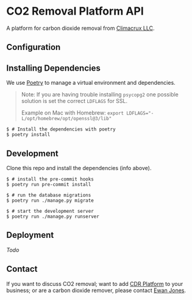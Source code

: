 # CO2 Removal Platform API

A platform for carbon dioxide removal from [Climacrux LLC](https://climacrux.com).

## Configuration

## Installing Dependencies

We use [Poetry](hon-poetry.org/docs/) to manage a virtual environment and dependencies.

> Note: If you are having trouble installing `psycopg2` one possible solution is set the correct `LDFLAGS` for SSL.
>
> Example on Mac with Homebrew: `export LDFLAGS="-L/opt/homebrew/opt/openssl@3/lib"`

```shell
$ # Install the dependencies with poetry
$ poetry install
```

## Development

Clone this repo and install the dependencies (info above).

```shell
$ # install the pre-commit hooks
$ poetry run pre-commit install

$ # run the database migrations
$ poetry run ./manage.py migrate

$ # start the development server
$ poetry run ./manage.py runserver
```

## Deployment

_Todo_

## Contact

If you want to discuss CO2 removal; want to add [CDR Platform](https://cdrplatform.com) to your business;
or are a carbon dioxide remover, please contact [Ewan Jones](mailto://ewan@cdrplatform.com).
